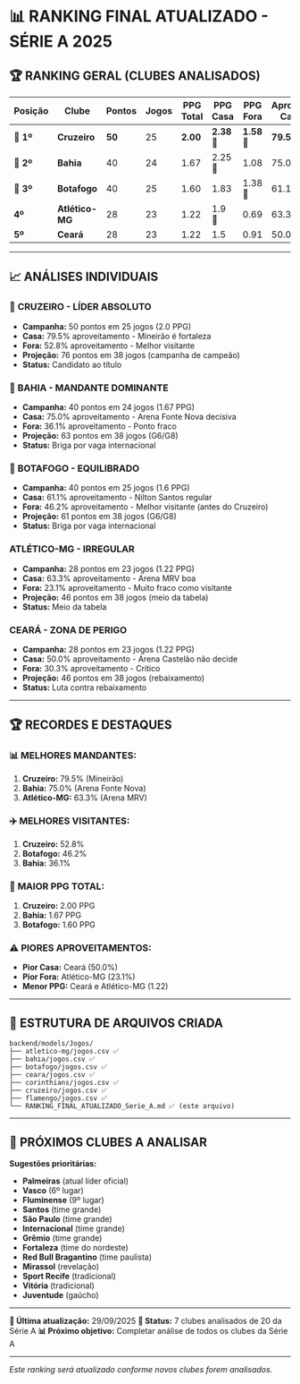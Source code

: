 # 📊 RANKING FINAL ATUALIZADO - SÉRIE A 2025

## 🏆 RANKING GERAL (CLUBES ANALISADOS)

| **Posição** | **Clube** | **Pontos** | **Jogos** | **PPG Total** | **PPG Casa** | **PPG Fora** | **Aproveit. Casa** | **Aproveit. Fora** |
|-------------|-----------|------------|-----------|---------------|--------------|--------------|-------------------|-------------------|
| **🥇 1º** | **Cruzeiro** | **50** | 25 | **2.00** | **2.38** 🥇 | **1.58** 🥇 | **79.5%** 🥇 | **52.8%** 🥇 |
| **🥈 2º** | **Bahia** | 40 | 24 | 1.67 | 2.25 🥈 | 1.08 | 75.0% 🥈 | 36.1% |
| **🥉 3º** | **Botafogo** | 40 | 25 | 1.60 | 1.83 | 1.38 🥈 | 61.1% | 46.2% 🥈 |
| **4º** | **Atlético-MG** | 28 | 23 | 1.22 | 1.9 🥉 | 0.69 | 63.3% 🥉 | 23.1% |
| **5º** | **Ceará** | 28 | 23 | 1.22 | 1.5 | 0.91 | 50.0% | 30.3% |

---

## 📈 ANÁLISES INDIVIDUAIS

### 🥇 **CRUZEIRO - LÍDER ABSOLUTO**
- **Campanha:** 50 pontos em 25 jogos (2.0 PPG)
- **Casa:** 79.5% aproveitamento - Mineirão é fortaleza
- **Fora:** 52.8% aproveitamento - Melhor visitante
- **Projeção:** 76 pontos em 38 jogos (campanha de campeão)
- **Status:** Candidato ao título

### 🥈 **BAHIA - MANDANTE DOMINANTE**
- **Campanha:** 40 pontos em 24 jogos (1.67 PPG)
- **Casa:** 75.0% aproveitamento - Arena Fonte Nova decisiva
- **Fora:** 36.1% aproveitamento - Ponto fraco
- **Projeção:** 63 pontos em 38 jogos (G6/G8)
- **Status:** Briga por vaga internacional

### 🥉 **BOTAFOGO - EQUILIBRADO**
- **Campanha:** 40 pontos em 25 jogos (1.6 PPG)
- **Casa:** 61.1% aproveitamento - Nilton Santos regular
- **Fora:** 46.2% aproveitamento - Melhor visitante (antes do Cruzeiro)
- **Projeção:** 61 pontos em 38 jogos (G6/G8)
- **Status:** Briga por vaga internacional

### **ATLÉTICO-MG - IRREGULAR**
- **Campanha:** 28 pontos em 23 jogos (1.22 PPG)
- **Casa:** 63.3% aproveitamento - Arena MRV boa
- **Fora:** 23.1% aproveitamento - Muito fraco como visitante
- **Projeção:** 46 pontos em 38 jogos (meio da tabela)
- **Status:** Meio da tabela

### **CEARÁ - ZONA DE PERIGO**
- **Campanha:** 28 pontos em 23 jogos (1.22 PPG)
- **Casa:** 50.0% aproveitamento - Arena Castelão não decide
- **Fora:** 30.3% aproveitamento - Crítico
- **Projeção:** 46 pontos em 38 jogos (rebaixamento)
- **Status:** Luta contra rebaixamento

---

## 🏆 RECORDES E DESTAQUES

### 📊 **MELHORES MANDANTES:**
1. **Cruzeiro:** 79.5% (Mineirão)
2. **Bahia:** 75.0% (Arena Fonte Nova)
3. **Atlético-MG:** 63.3% (Arena MRV)

### ✈️ **MELHORES VISITANTES:**
1. **Cruzeiro:** 52.8%
2. **Botafogo:** 46.2%
3. **Bahia:** 36.1%

### 🎯 **MAIOR PPG TOTAL:**
1. **Cruzeiro:** 2.00 PPG
2. **Bahia:** 1.67 PPG
3. **Botafogo:** 1.60 PPG

### ⚠️ **PIORES APROVEITAMENTOS:**
- **Pior Casa:** Ceará (50.0%)
- **Pior Fora:** Atlético-MG (23.1%)
- **Menor PPG:** Ceará e Atlético-MG (1.22)

---

## 📁 ESTRUTURA DE ARQUIVOS CRIADA

```
backend/models/Jogos/
├── atletico-mg/jogos.csv ✅
├── bahia/jogos.csv ✅
├── botafogo/jogos.csv ✅
├── ceara/jogos.csv ✅
├── corinthians/jogos.csv ✅
├── cruzeiro/jogos.csv ✅
├── flamengo/jogos.csv ✅
└── RANKING_FINAL_ATUALIZADO_Serie_A.md ✅ (este arquivo)
```

---

## 🔄 PRÓXIMOS CLUBES A ANALISAR

**Sugestões prioritárias:**
- **Palmeiras** (atual líder oficial)
- **Vasco** (6º lugar)
- **Fluminense** (9º lugar)
- **Santos** (time grande)
- **São Paulo** (time grande)
- **Internacional** (time grande)
- **Grêmio** (time grande)
- **Fortaleza** (time do nordeste)
- **Red Bull Bragantino** (time paulista)
- **Mirassol** (revelação)
- **Sport Recife** (tradicional)
- **Vitória** (tradicional)
- **Juventude** (gaúcho)

---

**📅 Última atualização:** 29/09/2025
**🎯 Status:** 7 clubes analisados de 20 da Série A
**📊 Próximo objetivo:** Completar análise de todos os clubes da Série A

---

*Este ranking será atualizado conforme novos clubes forem analisados.*
